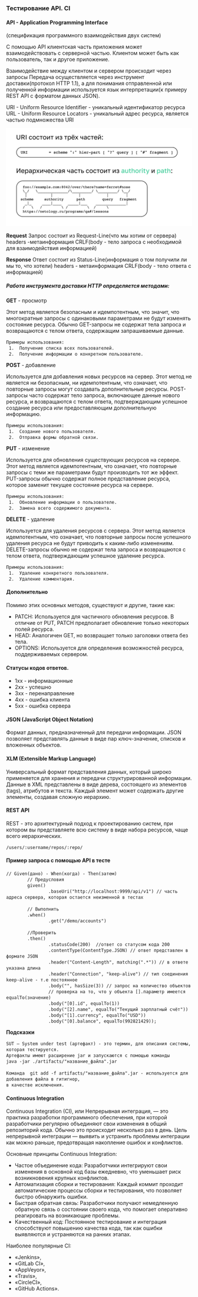 ### Тестирование API. CI

#### API - Application Programming Interface
(спецификация программного взаимодействия двух систем)

С помощью API клиентская часть приложения может взаимодействовать с серверной частью.
Клиентом может быть как пользователь, так и другое приложение.

Взаимодействие между клиентом и сервером происходит через запросы
Передача осуществляется через инструмент доставки(протокол HTTP 1.1), а для понимания отправленной или полученной информации используется язык интерпретации(к примеру REST API c форматом данных JSON).

URI - Uniform Resource Identifier - уникальный идентификатор ресурса
URL - Uniform Resource Locators - уникальный адрес ресурса, является частью подмножества URI

![img.png](img.png)


**Request** 
Запрос состоит из
Request-Line(что мы хотим от сервера)
headers -метаинформация
CRLF(body - тело запроса с необходимой для взаимодействия информацией)


**Response** 
Ответ состоит из 
Status-Line(информация о том получили ли мы то, что хотели)
headers - метаинформация
CRLF(body - тело ответа с информацией)

##### Работа инструмента доставки HTTP определяется методами:
**GET** - просмотр

Этот метод является безопасным и идемпотентным, что значит, что многократные запросы с одинаковыми параметрами не будут изменять состояние ресурса. Обычно GET-запросы не содержат тела запроса и возвращаются с телом ответа, содержащим запрашиваемые данные.
   
    Примеры использования:
     1.  Получение списка всех пользователей.
     2.  Получение информации о конкретном пользователе.

**POST** - добавление

Используется для добавления новых ресурсов на сервер. Этот метод не является ни безопасным, ни идемпотентным, что означает, что повторные запросы могут создавать дополнительные ресурсы. POST-запросы часто содержат тело запроса, включающее данные нового ресурса, и возвращаются с телом ответа, подтверждающим успешное создание ресурса или предоставляющим дополнительную информацию.
  
    Примеры использования:
     1.  Создание нового пользователя.
     2.  Отправка формы обратной связи.

**PUT** - изменение

Используется для обновления существующих ресурсов на сервере. Этот метод является идемпотентным, что означает, что повторные запросы с теми же параметрами будут производить тот же эффект. PUT-запросы обычно содержат полное представление ресурса, которое заменит текущее состояние ресурса на сервере.

    Примеры использования:
     1.  Обновление информации о пользователе.
     2.  Замена всего содержимого документа.

**DELETE** - удаление

Используется для удаления ресурсов с сервера. Этот метод является идемпотентным, что означает, что повторные запросы после успешного удаления ресурса не будут приводить к каким-либо изменениям. DELETE-запросы обычно не содержат тела запроса и возвращаются с телом ответа, подтверждающим успешное удаление ресурса.

    Примеры использования:
     1.  Удаление конкретного пользователя.
     2.  Удаление комментария.

#### Дополнительно

Помимо этих основных методов, существуют и другие, такие как:

* PATCH: Используется для частичного обновления ресурсов. В отличие от PUT, PATCH предполагает обновление только некоторых полей ресурса.
* HEAD: Аналогичен GET, но возвращает только заголовки ответа без тела.
* OPTIONS: Используется для определения возможностей ресурса, поддерживаемых сервером.

#### Статусы кодов ответов.

* 1xx - информационные
* 2хх - успешно
* 3хх - перенаправление
* 4хх - ошибка клиента
* 5хх - ошибка сервера


#### JSON (JavaScript Object Notation)
Формат данных, предназначенный для передачи информации.
JSON позволяет представлять данные в виде пар ключ-значение, списков и вложенных объектов.


#### XLM (Extensible Markup Language)
Универсальный формат представления данных, который широко применяется для хранения и передачи структурированной информации.
Данные в XML представлены в виде дерева, состоящего из элементов (tags), атрибутов и текста. Каждый элемент может содержать другие элементы, создавая сложную иерархию.


#### REST API

REST - это архитектурный подход к проектированию систем, при котором вы представляете всю систему в виде набора ресурсов, чаще всего иерархических.
```
/users/:username/repos/:repo/
```

#### Пример запроса c помощью API в тесте 
```
// Given(дано) - When(когда) - Then(затем)
        // Предусловия
        given()
                .baseUri("http://localhost:9999/api/v1") // часть адреса сервера, которая остается неизменной в тестах

        // Выполнить
        .when() 
                .get("/demo/accounts")

        //Проверить
        .then()
                .statusCode(200)  //ответ со статусом кода 200
                .contentType(ContentType.JSON) // ответ представлен в формате JSON
                .header("Content-Length", matching(".*")) // в ответе указана длина 
                .header("Connection", "keep-alive") // тип соединения keep-alive - т.е постоянное
                .body("", hasSize(3)) // запрос на количество объектов
                // проверка на то, что у объекта [].параметр имеется equalTo(значение)
                .body("[0].id", equalTo(1)) 
                .body("[2].name", equalTo("Текущий зарплатный счёт"))
                .body("[1].currency", equalTo("USD"))
                .body("[0].balance", equalTo(992821429));
```


**Подсказки**

    SUT — System under test (артефакт) - это термин, для описания системы, которая тестируется.
    Артефакты имеют расширение jar и запускаются с помощью команды 
    java -jar ./artifacts/"название_файла".jar 

    Команда  git add -f artifacts/"название_файла".jar - используется для добавления файла в гитигнор,
    в качестве исключения.

#### Continuous Integration

Continuous Integration (CI), или Непрерывная интеграция, — это практика разработки программного обеспечения, при которой разработчики регулярно объединяют свои изменения в общий репозиторий кода. Обычно это происходит несколько раз в день. Цель непрерывной интеграции — выявить и устранить проблемы интеграции как можно раньше, предотвращая накопление ошибок и конфликтов.

Основные принципы Continuous Integration:
* Частое объединение кода: Разработчики интегрируют свои изменения в основной код базы ежедневно, что уменьшает риск возникновения крупных конфликтов.
* Автоматизация сборки и тестирования: Каждый коммит проходит автоматические процессы сборки и тестирования, что позволяет быстро обнаружить ошибки.
* Быстрая обратная связь: Разработчики получают немедленную обратную связь о состоянии своего кода, что помогает оперативно реагировать на возникающие проблемы.
* Качественный код: Постоянное тестирование и интеграция способствуют повышению качества кода, так как ошибки выявляются и устраняются на ранних этапах.

Наиболее популярные CI:
* «Jenkins», 
* «GitLab CI», 
* «AppVeyor», 
* «Travis», 
* «CircleCI», 
* «GitHub Actions».